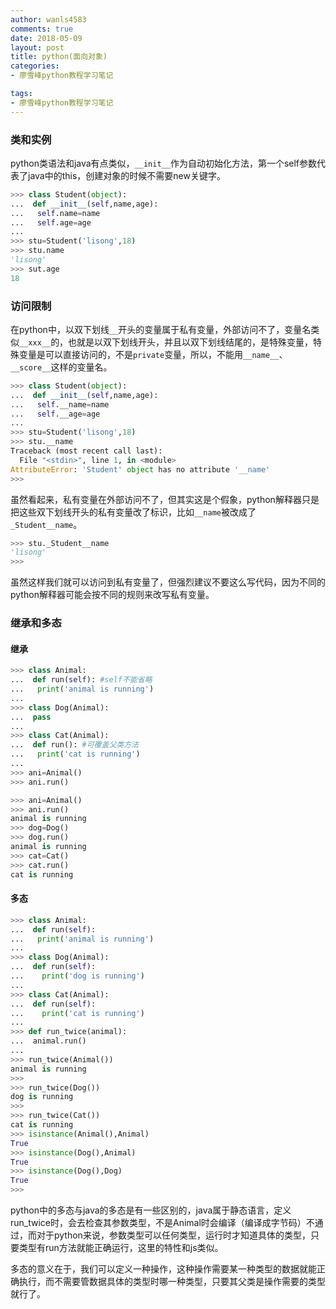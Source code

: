```yaml
---
author: wanls4583
comments: true
date: 2018-05-09
layout: post
title: python(面向对象)
categories:
- 廖雪峰python教程学习笔记

tags:
- 廖雪峰python教程学习笔记
---
```


### 类和实例

python类语法和java有点类似，`__init__`作为自动初始化方法，第一个self参数代表了java中的this，创建对象的时候不需要new关键字。

```python
>>> class Student(object):
...  def __init__(self,name,age):
...   self.name=name
...   self.age=age
...
>>> stu=Student('lisong',18)
>>> stu.name
'lisong'
>>> sut.age
18
```

### 访问限制

在python中，以双下划线`__`开头的变量属于私有变量，外部访问不了，变量名类似`__xxx__`的，也就是以双下划线开头，并且以双下划线结尾的，是特殊变量，特殊变量是可以直接访问的，不是`private`变量，所以，不能用`__name__`、`__score__`这样的变量名。

```python
>>> class Student(object):
...  def __init__(self,name,age):
...   self.__name=name
...   self.__age=age
...
>>> stu=Student('lisong',18)
>>> stu.__name
Traceback (most recent call last):
  File "<stdin>", line 1, in <module>
AttributeError: 'Student' object has no attribute '__name'
>>>
```

虽然看起来，私有变量在外部访问不了，但其实这是个假象，python解释器只是把这些双下划线开头的私有变量改了标识，比如`__name`被改成了`_Student__name`。

```python
>>> stu._Student__name
'lisong'
>>>
```

虽然这样我们就可以访问到私有变量了，但强烈建议不要这么写代码，因为不同的python解释器可能会按不同的规则来改写私有变量。

### 继承和多态

#### 继承

```python
>>> class Animal:
...  def run(self): #self不能省略
...   print('animal is running')
...
>>> class Dog(Animal):
...  pass
...
>>> class Cat(Animal):
...  def run(): #可覆盖父类方法
...   print('cat is running')
...
>>> ani=Animal()
>>> ani.run()

>>> ani=Animal()
>>> ani.run()
animal is running
>>> dog=Dog()
>>> dog.run()
animal is running
>>> cat=Cat()
>>> cat.run()
cat is running
```

#### 多态

```python
>>> class Animal:
...  def run(self):
...   print('animal is running')
...
>>> class Dog(Animal):
...  def run(self):
...    print('dog is running')
...
>>> class Cat(Animal):
...  def run(self):
...    print('cat is running')
...
>>> def run_twice(animal):
...  animal.run()
...
>>> run_twice(Animal())
animal is running
>>>
>>> run_twice(Dog())
dog is running
>>>
>>> run_twice(Cat())
cat is running
>>> isinstance(Animal(),Animal)
True
>>> isinstance(Dog(),Animal)
True
>>> isinstance(Dog(),Dog)
True
>>>
```

python中的多态与java的多态是有一些区别的，java属于静态语言，定义run_twice时，会去检查其参数类型，不是Animal时会编译（编译成字节码）不通过，而对于python来说，参数类型可以任何类型，运行时才知道具体的类型，只要类型有run方法就能正确运行，这里的特性和js类似。

多态的意义在于，我们可以定义一种操作，这种操作需要某一种类型的数据就能正确执行，而不需要管数据具体的类型时哪一种类型，只要其父类是操作需要的类型就行了。

